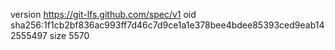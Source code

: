 version https://git-lfs.github.com/spec/v1
oid sha256:1f1cb2bf836ac993ff7d46c7d9ce1a1e378bee4bdee85393ced9eab142555497
size 5570
